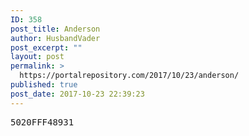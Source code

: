 ```yaml
---
ID: 358
post_title: Anderson
author: HusbandVader
post_excerpt: ""
layout: post
permalink: >
  https://portalrepository.com/2017/10/23/anderson/
published: true
post_date: 2017-10-23 22:39:23
---
```

<pre>5020FFF48931</pre>
